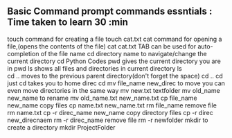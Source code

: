 ## Basic Command prompt commands essntials : Time taken to learn 30 :min

touch command for creating a file                                               touch cat.txt
cat command for opening a file,(opens the contents of the file)                 cat cat.txt 
TAB can be used for auto-completion of the file name
cd directory name to navigate/change the current directory                      cd Python Codes
pwd gives the current directory you are in                                      pwd 
ls shows all files and directories in current directory                         ls  
cd .. moves to the previous parent directory(don't forget the space)            cd ..
cd  just cd takes you to home direc                                             cd
mv file_name new_direc to move you can even move directories in the same way    mv new.txt textfolder
mv old_name new_name to rename                                                  mv old_name.txt new_name.txt 
cp file_name new_name  copy files                                               cp name.txt new_name.txt
rm file_name remove file                                                        rm name.txt
cp -r direc_name new_name  copy directory files                                 cp -r direc new_direcnaem
rm -r direc_name remove file                                                    rm -r newfolder
mkdir to create a directory                                                     mkdir ProjectFolder
